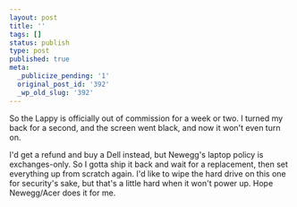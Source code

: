 ```yaml
---
layout: post
title: ''
tags: []
status: publish
type: post
published: true
meta:
  _publicize_pending: '1'
  original_post_id: '392'
  _wp_old_slug: '392'
---
```

So the Lappy is officially out of commission for a week or two.  I turned my back for a second, and the screen went black, and now it won't even turn on.

I'd get a refund and buy a Dell instead, but Newegg's laptop policy is exchanges-only.  So I gotta ship it back and wait for a replacement, then set everything up from scratch again.  I'd like to wipe the hard drive on this one for security's sake, but that's a little hard when it won't power up.  Hope Newegg/Acer does it for me.
